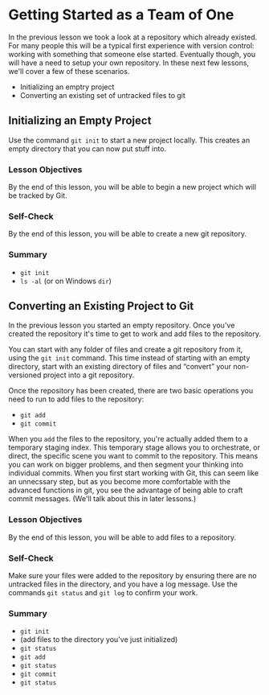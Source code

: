 # Getting Started as a Team of One

In the previous lesson we took a look at a repository which already
existed. For many people this will be a typical first experience
with version control: working with something that someone else
started. Eventually though, you will have a need to setup your own
repository. In these next few lessons, we'll cover a few of these
scenarios. 

- Initializing an emptry project
- Converting an existing set of untracked files to git

## Initializing an Empty Project

Use the command `git init` to start a new project locally. This
creates an empty directory that you can now put stuff into.

### Lesson Objectives

By the end of this lesson, you will be able to begin a new project
which will be tracked by Git.

### Self-Check

By the end of this lesson, you will be able to create a new git
repository.

### Summary

- `git init`
- `ls -al` (or on Windows `dir`)

## Converting an Existing Project to Git

In the previous lesson you started an empty repository. Once you've
created the repository it's time to get to work and add files to the
repository.

You can start with any folder of files and create a git repository
from it, using the `git init` command. This time instead of starting
with an empty directory, start with an existing directory of files
and “convert” your non-versioned project into a git repository. 

Once the repository has been created, there are two basic operations
you need to run to add files to the repository:

- `git add`
- `git commit`

When you `add` the files to the repository, you're actually added
them to a temporary staging index. This temporary stage allows you
to orchestrate, or direct, the specific scene you want to commit to
the repository. This means you can work on bigger problems, and then
segment your thinking into individual commits. When you first start
working with Git, this can seem like an unnecssary step, but as you
become more comfortable with the advanced functions in git, you see
the advantage of being able to craft commit messages. (We'll talk
about this in later lessons.)

### Lesson Objectives

By the end of this lesson, you will be able to add files to a
repository.

### Self-Check

Make sure your files were added to the repository by ensuring there
are no untracked files in the directory, and you have a log message.
Use the commands `git status` and `git log` to confirm your work.

### Summary

- `git init`
- (add files to the directory you've just initialized)
- `git status`
- `git add`
- `git status`
- `git commit`
- `git status`

